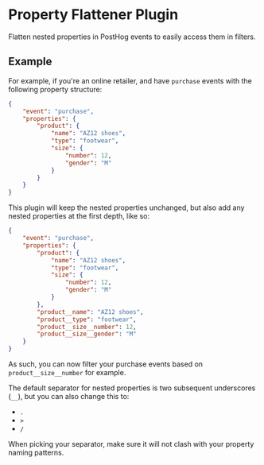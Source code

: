 # Property Flattener Plugin

Flatten nested properties in PostHog events to easily access them in filters.

## Example

For example, if you're an online retailer, and have `purchase` events with the following property structure:

```json
{
    "event": "purchase",
    "properties": {
        "product": {
            "name": "AZ12 shoes",
            "type": "footwear",
            "size": {
                "number": 12,
                "gender": "M"
            }
        }
    }
}
```

This plugin will keep the nested properties unchanged, but also add any nested properties at the first depth, like so:

```json
{
    "event": "purchase",
    "properties": {
        "product": {
            "name": "AZ12 shoes",
            "type": "footwear",
            "size": {
                "number": 12,
                "gender": "M"
            }
        },
        "product__name": "AZ12 shoes",
        "product__type": "footwear",
        "product__size__number": 12,
        "product__size__gender": "M"
    }
}
```

As such, you can now filter your purchase events based on `product__size__number` for example. 

The default separator for nested properties is two subsequent underscores (`__`), but you can also change this to:

* `.`
* `>`
* `/`

When picking your separator, make sure it will not clash with your property naming patterns. 



